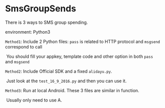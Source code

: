 # SmsGroupSends

There is 3 ways to SMS group spending. 

environment: Python3

`Method1`: Include  2 Python files: `pass` is related to HTTP protocol and `msgsend` correspond to call

​		You should  fill your appkey, template code and other option in both `pass` and `msgsend`

`Method2`: Include Official SDK and a fixed `alidayu.py`.

​		 Just look at the `test_16_9_2016.py` and then you can  use it.

`Method3`: Run at local Android. These 3 files are similar in function.

​		 Usually only need to use A.